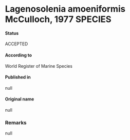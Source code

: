 Lagenosolenia amoeniformis McCulloch, 1977 SPECIES
=======

#### Status
ACCEPTED

#### According to
World Register of Marine Species

#### Published in
null

#### Original name
null

### Remarks
null
